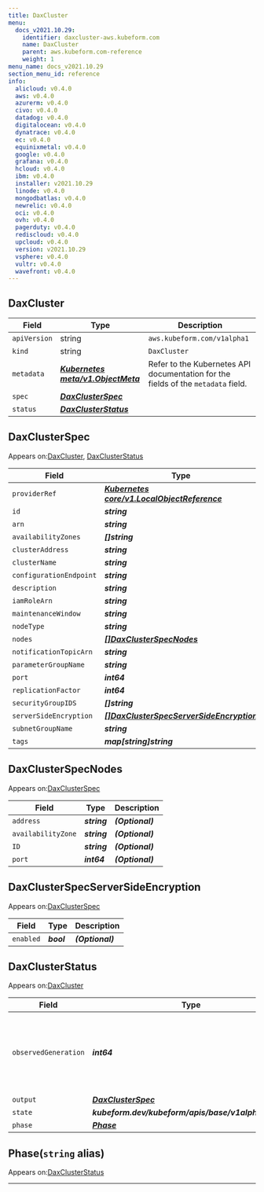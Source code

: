 ```yaml
---
title: DaxCluster
menu:
  docs_v2021.10.29:
    identifier: daxcluster-aws.kubeform.com
    name: DaxCluster
    parent: aws.kubeform.com-reference
    weight: 1
menu_name: docs_v2021.10.29
section_menu_id: reference
info:
  alicloud: v0.4.0
  aws: v0.4.0
  azurerm: v0.4.0
  civo: v0.4.0
  datadog: v0.4.0
  digitalocean: v0.4.0
  dynatrace: v0.4.0
  ec: v0.4.0
  equinixmetal: v0.4.0
  google: v0.4.0
  grafana: v0.4.0
  hcloud: v0.4.0
  ibm: v0.4.0
  installer: v2021.10.29
  linode: v0.4.0
  mongodbatlas: v0.4.0
  newrelic: v0.4.0
  oci: v0.4.0
  ovh: v0.4.0
  pagerduty: v0.4.0
  rediscloud: v0.4.0
  upcloud: v0.4.0
  version: v2021.10.29
  vsphere: v0.4.0
  vultr: v0.4.0
  wavefront: v0.4.0
---
```


## DaxCluster
| Field | Type | Description |
| ------ | ----- | ----------- |
| `apiVersion` | string | `aws.kubeform.com/v1alpha1` |
|    `kind` | string | `DaxCluster` |
| `metadata` | ***[Kubernetes meta/v1.ObjectMeta](https://v1-18.docs.kubernetes.io/docs/reference/generated/kubernetes-api/v1.18/#objectmeta-v1-meta)***|Refer to the Kubernetes API documentation for the fields of the `metadata` field.|
| `spec` | ***[DaxClusterSpec](#daxclusterspec)***||
| `status` | ***[DaxClusterStatus](#daxclusterstatus)***||
## DaxClusterSpec

Appears on:[DaxCluster](#daxcluster), [DaxClusterStatus](#daxclusterstatus)

| Field | Type | Description |
| ------ | ----- | ----------- |
| `providerRef` | ***[Kubernetes core/v1.LocalObjectReference](https://v1-18.docs.kubernetes.io/docs/reference/generated/kubernetes-api/v1.18/#localobjectreference-v1-core)***||
| `id` | ***string***||
| `arn` | ***string***| ***(Optional)*** |
| `availabilityZones` | ***[]string***| ***(Optional)*** |
| `clusterAddress` | ***string***| ***(Optional)*** |
| `clusterName` | ***string***||
| `configurationEndpoint` | ***string***| ***(Optional)*** |
| `description` | ***string***| ***(Optional)*** |
| `iamRoleArn` | ***string***||
| `maintenanceWindow` | ***string***| ***(Optional)*** |
| `nodeType` | ***string***||
| `nodes` | ***[[]DaxClusterSpecNodes](#daxclusterspecnodes)***| ***(Optional)*** |
| `notificationTopicArn` | ***string***| ***(Optional)*** |
| `parameterGroupName` | ***string***| ***(Optional)*** |
| `port` | ***int64***| ***(Optional)*** |
| `replicationFactor` | ***int64***||
| `securityGroupIDS` | ***[]string***| ***(Optional)*** |
| `serverSideEncryption` | ***[[]DaxClusterSpecServerSideEncryption](#daxclusterspecserversideencryption)***| ***(Optional)*** |
| `subnetGroupName` | ***string***| ***(Optional)*** |
| `tags` | ***map[string]string***| ***(Optional)*** |
## DaxClusterSpecNodes

Appears on:[DaxClusterSpec](#daxclusterspec)

| Field | Type | Description |
| ------ | ----- | ----------- |
| `address` | ***string***| ***(Optional)*** |
| `availabilityZone` | ***string***| ***(Optional)*** |
| `ID` | ***string***| ***(Optional)*** |
| `port` | ***int64***| ***(Optional)*** |
## DaxClusterSpecServerSideEncryption

Appears on:[DaxClusterSpec](#daxclusterspec)

| Field | Type | Description |
| ------ | ----- | ----------- |
| `enabled` | ***bool***| ***(Optional)*** |
## DaxClusterStatus

Appears on:[DaxCluster](#daxcluster)

| Field | Type | Description |
| ------ | ----- | ----------- |
| `observedGeneration` | ***int64***| ***(Optional)*** Resource generation, which is updated on mutation by the API Server.|
| `output` | ***[DaxClusterSpec](#daxclusterspec)***| ***(Optional)*** |
| `state` | ***kubeform.dev/kubeform/apis/base/v1alpha1.State***| ***(Optional)*** |
| `phase` | ***[Phase](#phase)***| ***(Optional)*** |
## Phase(`string` alias)

Appears on:[DaxClusterStatus](#daxclusterstatus)

---

